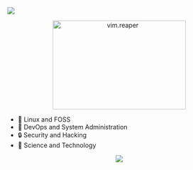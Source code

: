 

![](https://camo.githubusercontent.com/bad2af01d251f70c8aae488ae5a5123a9bcf72b2/68747470733a2f2f676964656f6e776f6c66652e636f6d2f696d672f676e75706c6f742f7468656d696e672f342e706e67)

<p align="center">
  <img src="https://raw.githubusercontent.com/GideonWolfe/vim.reaper/master/ascii.png", width="300", height="200", title="vim.reaper"/>
</p>

* :penguin: Linux and FOSS
* :rocket: DevOps and System Administration
* :lock: Security and Hacking
* :test_tube: Science and Technology

<p align=center>
  <a href="https://gideonwolfe.com">
    <img src="https://forthebadge.com/images/badges/60-percent-of-the-time-works-every-time.svg"/>
</p>
